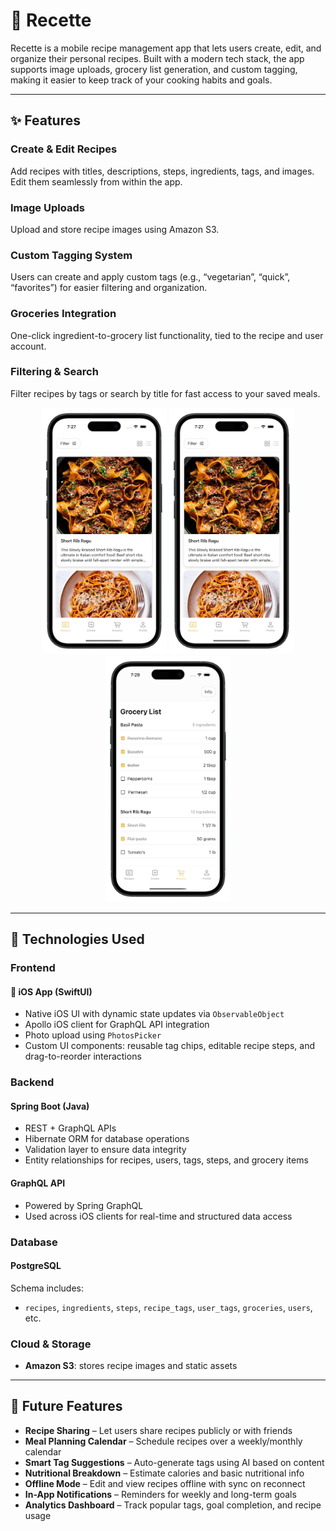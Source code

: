 # 🥘 Recette

Recette is a mobile recipe management app that lets users create, edit, and organize their personal recipes. Built with a modern tech stack, the app supports image uploads, grocery list generation, and custom tagging, making it easier to keep track of your cooking habits and goals.

---

## ✨ Features

### Create & Edit Recipes  
Add recipes with titles, descriptions, steps, ingredients, tags, and images. Edit them seamlessly from within the app.

### Image Uploads  
Upload and store recipe images using Amazon S3.

### Custom Tagging System  
Users can create and apply custom tags (e.g., “vegetarian”, “quick”, “favorites”) for easier filtering and organization.

### Groceries Integration  
One-click ingredient-to-grocery list functionality, tied to the recipe and user account.

### Filtering & Search  
Filter recipes by tags or search by title for fast access to your saved meals.

<p align="center">
  <img src="assets/screenshots/RecipeList.png" width="200"/>
  <img src="assets/screenshots/RecipeDetails.png" width="200"/>
  <img src="assets/screenshots/GroceryList.png" width="200"/>
</p>


---

## 🧰 Technologies Used

### Frontend  
#### 📱 iOS App (SwiftUI)
- Native iOS UI with dynamic state updates via `ObservableObject`
- Apollo iOS client for GraphQL API integration
- Photo upload using `PhotosPicker`
- Custom UI components: reusable tag chips, editable recipe steps, and drag-to-reorder interactions

### Backend  
#### Spring Boot (Java)
- REST + GraphQL APIs  
- Hibernate ORM for database operations  
- Validation layer to ensure data integrity  
- Entity relationships for recipes, users, tags, steps, and grocery items

#### GraphQL API
- Powered by Spring GraphQL  
- Used across iOS clients for real-time and structured data access

### Database  
#### PostgreSQL  
Schema includes:
- `recipes`, `ingredients`, `steps`, `recipe_tags`, `user_tags`, `groceries`, `users`, etc.

### Cloud & Storage  
- **Amazon S3**: stores recipe images and static assets  

---

## 🔮 Future Features

- **Recipe Sharing** – Let users share recipes publicly or with friends  
- **Meal Planning Calendar** – Schedule recipes over a weekly/monthly calendar  
- **Smart Tag Suggestions** – Auto-generate tags using AI based on content  
- **Nutritional Breakdown** – Estimate calories and basic nutritional info  
- **Offline Mode** – Edit and view recipes offline with sync on reconnect  
- **In-App Notifications** – Reminders for weekly and long-term goals  
- **Analytics Dashboard** – Track popular tags, goal completion, and recipe usage
